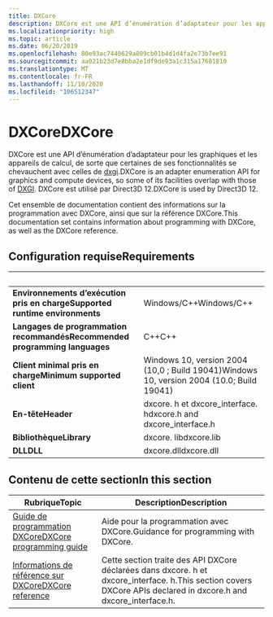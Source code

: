 ```yaml
---
title: DXCore
description: DXCore est une API d’énumération d’adaptateur pour les appareils DirectX.
ms.localizationpriority: high
ms.topic: article
ms.date: 06/20/2019
ms.openlocfilehash: 80e93ac7440629a809cb01b4d1d4fa2e73b7ee91
ms.sourcegitcommit: aa021b23d7e8bba2e1df9de93a1c315a17681810
ms.translationtype: MT
ms.contentlocale: fr-FR
ms.lasthandoff: 11/10/2020
ms.locfileid: "106512347"
---
```

# <a name="dxcore"></a><span data-ttu-id="c0dcf-103">DXCore</span><span class="sxs-lookup"><span data-stu-id="c0dcf-103">DXCore</span></span>

<span data-ttu-id="c0dcf-104">DXCore est une API d’énumération d’adaptateur pour les graphiques et les appareils de calcul, de sorte que certaines de ses fonctionnalités se chevauchent avec celles de [dxgi](../direct3ddxgi/dx-graphics-dxgi.md).</span><span class="sxs-lookup"><span data-stu-id="c0dcf-104">DXCore is an adapter enumeration API for graphics and compute devices, so some of its facilities overlap with those of [DXGI](../direct3ddxgi/dx-graphics-dxgi.md).</span></span> <span data-ttu-id="c0dcf-105">DXCore est utilisé par Direct3D 12.</span><span class="sxs-lookup"><span data-stu-id="c0dcf-105">DXCore is used by Direct3D 12.</span></span>

<span data-ttu-id="c0dcf-106">Cet ensemble de documentation contient des informations sur la programmation avec DXCore, ainsi que sur la référence DXCore.</span><span class="sxs-lookup"><span data-stu-id="c0dcf-106">This documentation set contains information about programming with DXCore, as well as the DXCore reference.</span></span>

## <a name="requirements"></a><span data-ttu-id="c0dcf-107">Configuration requise</span><span class="sxs-lookup"><span data-stu-id="c0dcf-107">Requirements</span></span>

| &nbsp; | &nbsp; |
| ---- |:---- |
| <span data-ttu-id="c0dcf-108">**Environnements d’exécution pris en charge**</span><span class="sxs-lookup"><span data-stu-id="c0dcf-108">**Supported runtime environments**</span></span> | <span data-ttu-id="c0dcf-109">Windows/C++</span><span class="sxs-lookup"><span data-stu-id="c0dcf-109">Windows/C++</span></span> |
| <span data-ttu-id="c0dcf-110">**Langages de programmation recommandés**</span><span class="sxs-lookup"><span data-stu-id="c0dcf-110">**Recommended programming languages**</span></span> | <span data-ttu-id="c0dcf-111">C++</span><span class="sxs-lookup"><span data-stu-id="c0dcf-111">C++</span></span> |
| <span data-ttu-id="c0dcf-112">**Client minimal pris en charge**</span><span class="sxs-lookup"><span data-stu-id="c0dcf-112">**Minimum supported client**</span></span> | <span data-ttu-id="c0dcf-113">Windows 10, version 2004 (10,0 ; Build 19041)</span><span class="sxs-lookup"><span data-stu-id="c0dcf-113">Windows 10, version 2004 (10.0; Build 19041)</span></span> |
| <span data-ttu-id="c0dcf-114">**En-tête**</span><span class="sxs-lookup"><span data-stu-id="c0dcf-114">**Header**</span></span> | <span data-ttu-id="c0dcf-115">dxcore. h et dxcore_interface. h</span><span class="sxs-lookup"><span data-stu-id="c0dcf-115">dxcore.h and dxcore_interface.h</span></span> |
| <span data-ttu-id="c0dcf-116">**Bibliothèque**</span><span class="sxs-lookup"><span data-stu-id="c0dcf-116">**Library**</span></span> | <span data-ttu-id="c0dcf-117">dxcore. lib</span><span class="sxs-lookup"><span data-stu-id="c0dcf-117">dxcore.lib</span></span> |
| <span data-ttu-id="c0dcf-118">**DLL**</span><span class="sxs-lookup"><span data-stu-id="c0dcf-118">**DLL**</span></span> | <span data-ttu-id="c0dcf-119">dxcore.dll</span><span class="sxs-lookup"><span data-stu-id="c0dcf-119">dxcore.dll</span></span> |

## <a name="in-this-section"></a><span data-ttu-id="c0dcf-120">Contenu de cette section</span><span class="sxs-lookup"><span data-stu-id="c0dcf-120">In this section</span></span>

| <span data-ttu-id="c0dcf-121">Rubrique</span><span class="sxs-lookup"><span data-stu-id="c0dcf-121">Topic</span></span> | <span data-ttu-id="c0dcf-122">Description</span><span class="sxs-lookup"><span data-stu-id="c0dcf-122">Description</span></span> |
|-|-|
| [<span data-ttu-id="c0dcf-123">Guide de programmation DXCore</span><span class="sxs-lookup"><span data-stu-id="c0dcf-123">DXCore programming guide</span></span>](dxcore-programming-guide.md) | <span data-ttu-id="c0dcf-124">Aide pour la programmation avec DXCore.</span><span class="sxs-lookup"><span data-stu-id="c0dcf-124">Guidance for programming with DXCore.</span></span> |
| [<span data-ttu-id="c0dcf-125">Informations de référence sur DXCore</span><span class="sxs-lookup"><span data-stu-id="c0dcf-125">DXCore reference</span></span>](dxcore-reference.md) | <span data-ttu-id="c0dcf-126">Cette section traite des API DXCore déclarées dans dxcore. h et dxcore_interface. h.</span><span class="sxs-lookup"><span data-stu-id="c0dcf-126">This section covers DXCore APIs declared in dxcore.h and dxcore_interface.h.</span></span> |
